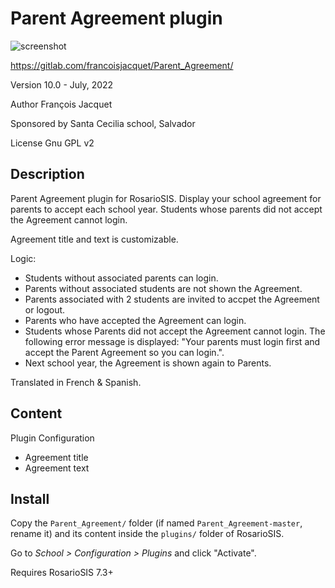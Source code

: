 # Parent Agreement plugin

![screenshot](https://gitlab.com/francoisjacquet/Parent_Agreement/raw/master/screenshot.png?inline=false)

https://gitlab.com/francoisjacquet/Parent_Agreement/

Version 10.0 - July, 2022

Author François Jacquet

Sponsored by Santa Cecilia school, Salvador

License Gnu GPL v2

## Description

Parent Agreement plugin for RosarioSIS. Display your school agreement for parents to accept each school year. Students whose parents did not accept the Agreement cannot login.

Agreement title and text is customizable.

Logic:

- Students without associated parents can login.
- Parents without associated students are not shown the Agreement.
- Parents associated with 2 students are invited to accpet the Agreement or logout.
- Parents who have accepted the Agreement can login.
- Students whose Parents did not accept the Agreement cannot login. The following error message is displayed: "Your parents must login first and accept the Parent Agreement so you can login.".
- Next school year, the Agreement is shown again to Parents.

Translated in French & Spanish.

## Content

Plugin Configuration

- Agreement title
- Agreement text

## Install

Copy the `Parent_Agreement/` folder (if named `Parent_Agreement-master`, rename it) and its content inside the `plugins/` folder of RosarioSIS.

Go to _School > Configuration > Plugins_ and click "Activate".

Requires RosarioSIS 7.3+
